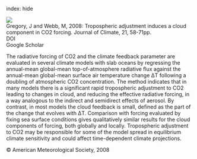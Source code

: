 index: hide

<div class="Citation">
    <div class="Citation-thumb CitationThumb-linked"  data-href="https://doi.org/10.1175/2007jcli1834.1">
      <img src="https://static.claimspace.cloud/climate-study-static/refs/thumbs/12/Gregory_and_Webb_2008-thumb.png" />
    </div>

  <div class="Citation-body">
    <div class="Citation-text">Gregory, J and Webb, M, 2008: Tropospheric adjustment induces a cloud component in CO2 forcing. <span class="Article-journal">Journal of Climate, </span><span class="Article-volume">21, </span>58-71pp.</div>
    <div class="Citation-links">
      <div class="CitationLink" data-href="https://doi.org/10.1175/2007jcli1834.1">
        <div class="CitationLink-icon CitationLink-Doi"></div>
        <div class="CitationLink-text">DOI</div>
      </div>
      <div class="CitationLink" data-href="https://scholar.google.com/scholar?q=10.1175/2007jcli1834.1">
        <div class="CitationLink-icon CitationLink-Scholar"></div>
        <div class="CitationLink-text">Google Scholar</div>
      </div>
    </div>
  </div>
</div>

The radiative forcing of CO2 and the climate feedback parameter are evaluated in several climate models with slab oceans by regressing the annual-mean global-mean top-of-atmosphere radiative flux against the annual-mean global-mean surface air temperature change ΔT following a doubling of atmospheric CO2 concentration. The method indicates that in many models there is a significant rapid tropospheric adjustment to CO2 leading to changes in cloud, and reducing the effective radiative forcing, in a way analogous to the indirect and semidirect effects of aerosol. By contrast, in most models the cloud feedback is small, defined as the part of the change that evolves with ΔT. Comparison with forcing evaluated by fixing sea surface conditions gives qualitatively similar results for the cloud components of forcing, both globally and locally. Tropospheric adjustment to CO2 may be responsible for some of the model spread in equilibrium climate sensitivity and could affect time-dependent climate projections.

<div class="Citation-copy">
&copy; American Meteorological Society, 2008
</div>